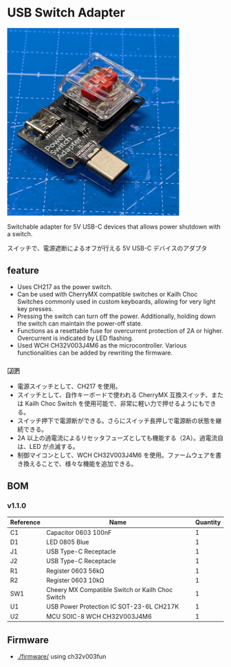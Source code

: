 # USB Switch Adapter

<img src="./photo1.jpeg" width="400" />

Switchable adapter for 5V USB-C devices that allows power shutdown with a switch.

スイッチで、電源遮断によるオフが行える 5V USB-C デバイスのアダプタ

## feature

- Uses CH217 as the power switch.
- Can be used with CherryMX compatible switches or Kailh Choc Switches commonly used in custom keyboards, allowing for very light key presses.
- Pressing the switch can turn off the power. Additionally, holding down the switch can maintain the power-off state.
- Functions as a resettable fuse for overcurrent protection of 2A or higher. Overcurrent is indicated by LED flashing.
- Used WCH CH32V003J4M6 as the microcontroller. Various functionalities can be added by rewriting the firmware.

### 🇯🇵

- 電源スイッチとして、CH217 を使用。
- スイッチとして、自作キーボードで使われる CherryMX 互換スイッチ、または Kailh Choc Switch を使用可能で、非常に軽い力で押せるようにもできる。
- スイッチ押下で電源断ができる。さらにスイッチ長押しで電源断の状態を継続できる。
- 2A 以上の過電流によるリセッタフューズとしても機能する（2A）。過電流自は、LED が点滅する。
- 制御マイコンとして、WCH CH32V003J4M6 を使用。ファームウェアを書き換えることで、様々な機能を追加できる。

## BOM

### v1.1.0

| Reference | Name                                             | Quantity |
| --------- | ------------------------------------------------ | -------- |
| C1        | Capacitor 0603 100nF                             | 1        |
| D1        | LED 0805 Blue                                    | 1        |
| J1        | USB Type-C Receptacle                            | 1        |
| J2        | USB Type-C Receptacle                            | 1        |
| R1        | Register 0603 56kΩ                               | 1        |
| R2        | Register 0603 10kΩ                               | 1        |
| SW1       | Cheery MX Compatible Switch or Kailh Choc Switch | 1        |
| U1        | USB Power Protection IC SOT-23-6L CH217K         | 1        |
| U2        | MCU SOIC-8 WCH CH32V003J4M6                      | 1        |

## Firmware

- [./firmware/](./firmware/) using ch32v003fun
